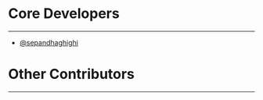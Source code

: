 # Core Developers
----------
- [@sepandhaghighi](http://github.com/sepandhaghighi)

# Other Contributors
----------
